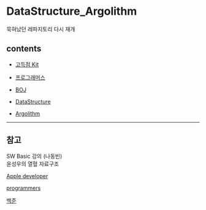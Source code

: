 # DataStructure_Argolithm

묵혀났던 레파지토리 다시 재개
<br/>

## contents

- [고득점 Kit](https://github.com/BOLTB0X/DataStructure_Argolithm/tree/main/코딩테스트%20고득점%20Kit)
  <br/>

- [프로그래머스](https://github.com/BOLTB0X/Swift_Study/tree/main/Level%201)
  <br/>

- [BOJ](https://github.com/BOLTB0X/Swift_Study/tree/main/Level%202)
  <br/>

- [DataStructure]()
  <br/>

- [Argolithm]()
  <br/>

---

## 참고

SW Basic 강의 (나동빈)
<br/>
윤성우의 열혈 자료구조
<br/>

[Apple developer](https://developer.apple.com/documentation/)
<br/>

[programmers](https://programmers.co.kr)
<br/>

[백준](https://www.acmicpc.net)
<br/>

